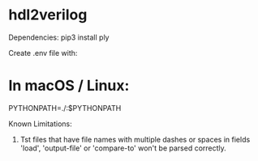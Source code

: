 # hdl2verilog

Dependencies:
pip3 install ply 


Create .env file with:
# In macOS / Linux:
PYTHONPATH=./:$PYTHONPATH

Known Limitations:
1. Tst files that have file names with multiple dashes or spaces in fields 'load', 'output-file' or 'compare-to' won't be parsed correctly.